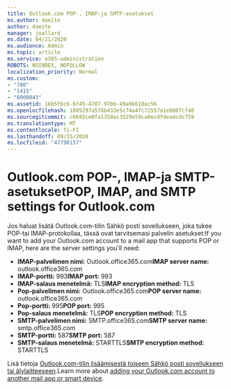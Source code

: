 ```yaml
---
title: Outlook.com POP-, IMAP-ja SMTP-asetukset
ms.author: daeite
author: daeite
manager: joallard
ms.date: 04/21/2020
ms.audience: Admin
ms.topic: article
ms.service: o365-administration
ROBOTS: NOINDEX, NOFOLLOW
localization_priority: Normal
ms.custom:
- "780"
- "1415"
- "8000043"
ms.assetid: 16b5fbc6-6f45-4707-97bb-49a9b610ac56
ms.openlocfilehash: 1885297a578b433e5c74a4fc72557a1e0807cf40
ms.sourcegitcommit: c6692ce0fa1358ec3529e59ca0ecdfdea4cdc759
ms.translationtype: MT
ms.contentlocale: fi-FI
ms.lasthandoff: 09/15/2020
ms.locfileid: "47798157"
---
```

# <a name="pop-imap-and-smtp-settings-for-outlookcom"></a><span data-ttu-id="b0b51-102">Outlook.com POP-, IMAP-ja SMTP-asetukset</span><span class="sxs-lookup"><span data-stu-id="b0b51-102">POP, IMAP, and SMTP settings for Outlook.com</span></span>

<span data-ttu-id="b0b51-103">Jos haluat lisätä Outlook.com-tilin Sähkö posti sovellukseen, joka tukee POP-tai IMAP-protokollaa, tässä ovat tarvitsemasi palvelin asetukset:</span><span class="sxs-lookup"><span data-stu-id="b0b51-103">If you want to add your Outlook.com account to a mail app that supports POP or IMAP, here are the server settings you'll need:</span></span>
  
- <span data-ttu-id="b0b51-104">**IMAP-palvelimen nimi:** Outlook.office365.com</span><span class="sxs-lookup"><span data-stu-id="b0b51-104">**IMAP server name:** outlook.office365.com</span></span>
- <span data-ttu-id="b0b51-105">**IMAP-portti:** 993</span><span class="sxs-lookup"><span data-stu-id="b0b51-105">**IMAP port:** 993</span></span>
- <span data-ttu-id="b0b51-106">**IMAP-salaus menetelmä:** TLS</span><span class="sxs-lookup"><span data-stu-id="b0b51-106">**IMAP encryption method:** TLS</span></span>
- <span data-ttu-id="b0b51-107">**Pop-palvelimen nimi:** Outlook.office365.com</span><span class="sxs-lookup"><span data-stu-id="b0b51-107">**POP server name:** outlook.office365.com</span></span>  
- <span data-ttu-id="b0b51-108">**Pop-portti:** 995</span><span class="sxs-lookup"><span data-stu-id="b0b51-108">**POP port:** 995</span></span>  
- <span data-ttu-id="b0b51-109">**Pop-salaus menetelmä:** TLS</span><span class="sxs-lookup"><span data-stu-id="b0b51-109">**POP encryption method:** TLS</span></span>  
- <span data-ttu-id="b0b51-110">**SMTP-palvelimen nimi:** SMTP.office365.com</span><span class="sxs-lookup"><span data-stu-id="b0b51-110">**SMTP server name:** smtp.office365.com</span></span>
- <span data-ttu-id="b0b51-111">**SMTP-portti:** 587</span><span class="sxs-lookup"><span data-stu-id="b0b51-111">**SMTP port:** 587</span></span>
- <span data-ttu-id="b0b51-112">**SMTP-salaus menetelmä:** STARTTLS</span><span class="sxs-lookup"><span data-stu-id="b0b51-112">**SMTP encryption method:** STARTTLS</span></span>

<span data-ttu-id="b0b51-113">Lisä tietoja [Outlook.com-tilin lisäämisestä toiseen Sähkö posti sovellukseen tai älylaitteeseen](https://support.office.com/article/73f3b178-0009-41ae-aab1-87b80fa94970?wt.mc_id=Office_Outlook_com_Alchemy).</span><span class="sxs-lookup"><span data-stu-id="b0b51-113">Learn more about [adding your Outlook.com account to another mail app or smart device](https://support.office.com/article/73f3b178-0009-41ae-aab1-87b80fa94970?wt.mc_id=Office_Outlook_com_Alchemy).</span></span>
